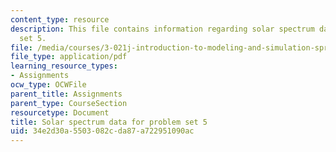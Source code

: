 ```yaml
---
content_type: resource
description: This file contains information regarding solar spectrum data for problem
  set 5.
file: /media/courses/3-021j-introduction-to-modeling-and-simulation-spring-2012/34e2d30a5503082cda87a722951090ac_MIT3_021JS13_thesun.pdf
file_type: application/pdf
learning_resource_types:
- Assignments
ocw_type: OCWFile
parent_title: Assignments
parent_type: CourseSection
resourcetype: Document
title: Solar spectrum data for problem set 5
uid: 34e2d30a-5503-082c-da87-a722951090ac
---
```

